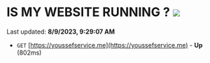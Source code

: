 # IS MY WEBSITE RUNNING ? [![](https://img.shields.io/static/v1?label=Sponsor&message=%E2%9D%A4&logo=GitHub&color=%23fe8e86)](https://github.com/sponsors/<username>)

Last updated: **8/9/2023, 9:29:07 AM**

- `GET` [https://youssefservice.me](https://youssefservice.me) - **Up** (802ms)
